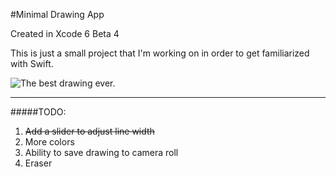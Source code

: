 #Minimal Drawing App

Created in Xcode 6 Beta 4

This is just a small project that I'm working on in order to get familiarized with Swift.

![The best drawing ever.](http://i.gyazo.com/f2eb5429db1127a04eb1e84526111eb0.png "The best drawing ever.")

-----
#####TODO:
1. ~~Add a slider to adjust line width~~
2. More colors
3. Ability to save drawing to camera roll
4. Eraser